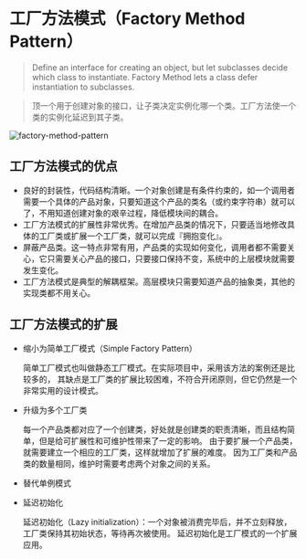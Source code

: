 # 工厂方法模式（Factory Method Pattern）

> Define an interface for creating an object, but let subclasses decide which class to instantiate.
> Factory Method lets a class defer instantiation to subclasses.

> 顶一个用于创建对象的接口，让子类决定实例化哪一个类。工厂方法使一个类的实例化延迟到其子类。

![factory-method-pattern](factory-method-pattern.svg)

## 工厂方法模式的优点

* 良好的封装性，代码结构清晰。一个对象创建是有条件约束的，如一个调用者需要一个具体的产品对象，只要知道这个产品的类名（或约束字符串）就可以了，不用知道创建对象的艰辛过程，降低模块间的耦合。
* 工厂方法模式的扩展性非常优秀。在增加产品类的情况下，只要适当地修改具体的工厂类或扩展一个工厂类，就可以完成『拥抱变化』。
* 屏蔽产品类。这一特点非常有用，产品类的实现如何变化，调用者都不需要关心，它只需要关心产品的接口，只要接口保持不变，系统中的上层模块就需要发生变化。
* 工厂方法模式是典型的解耦框架。高层模块只需要知道产品的抽象类，其他的实现类都不用关心。

## 工厂方法模式的扩展

* 缩小为简单工厂模式（Simple Factory Pattern）

    简单工厂模式也叫做静态工厂模式。在实际项目中，采用该方法的案例还是比较多的，
    其缺点是工厂类的扩展比较困难，不符合开闭原则，但它仍然是一个非常实用的设计模式。

* 升级为多个工厂类

    每一个产品类都对应了一个创建类，好处就是创建类的职责清晰，而且结构简单，但是给可扩展性和可维护性带来了一定的影响。
    由于要扩展一个产品类，就需要建立一个相应的工厂类，这样就增加了扩展的难度。
    因为工厂类和产品类的数量相同，维护时需要考虑两个对象之间的关系。

* 替代单例模式

* 延迟初始化

    延迟初始化（Lazy initialization）：一个对象被消费完毕后，并不立刻释放，工厂类保持其初始状态，等待再次被使用。
    延迟初始化是工厂模式的一个扩展应用。
